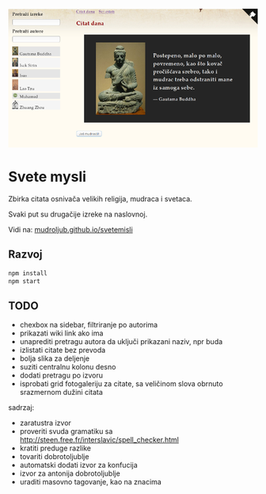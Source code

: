 [![](screen.png)](https://mudroljub.github.io/svetemisli)

# Svete mysli

Zbirka citata osnivača velikih religija, mudraca i svetaca.

Svaki put su drugačije izreke na naslovnoj.

Vidi na: [mudroljub.github.io/svetemisli](https://mudroljub.github.io/svetemisli)

## Razvoj

```
npm install
npm start
```

## TODO

- chexbox na sidebar, filtriranje po autorima
- prikazati wiki link ako ima
- unaprediti pretragu autora da uključi prikazani naziv, npr buda
- izlistati citate bez prevoda
- bolja slika za deljenje
- suziti centralnu kolonu desno
- dodati pretragu po izvoru
- isprobati grid fotogaleriju za citate, sa veličinom slova obrnuto srazmernom dužini citata

sadrzaj:
- zaratustra izvor
- proveriti svuda gramatiku sa http://steen.free.fr/interslavic/spell_checker.html
- kratiti preduge razlike
- tovariti dobrotoljublje
- automatski dodati izvor za konfucija
- izvor za antonija dobrotoljublje
- uraditi masovno tagovanje, kao na znacima
